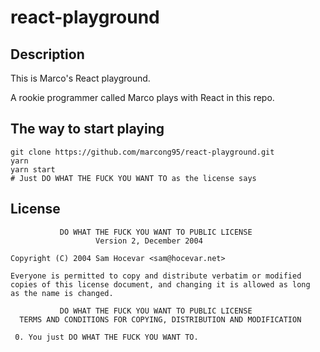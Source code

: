 # react-playground

## Description

This is Marco's React playground.

A rookie programmer called Marco plays with React in this repo.

## The way to start playing

```shell
git clone https://github.com/marcong95/react-playground.git
yarn
yarn start
# Just DO WHAT THE FUCK YOU WANT TO as the license says
```

## License

```text
           DO WHAT THE FUCK YOU WANT TO PUBLIC LICENSE
                   Version 2, December 2004

Copyright (C) 2004 Sam Hocevar <sam@hocevar.net>

Everyone is permitted to copy and distribute verbatim or modified
copies of this license document, and changing it is allowed as long
as the name is changed.

           DO WHAT THE FUCK YOU WANT TO PUBLIC LICENSE
  TERMS AND CONDITIONS FOR COPYING, DISTRIBUTION AND MODIFICATION

 0. You just DO WHAT THE FUCK YOU WANT TO.
```

